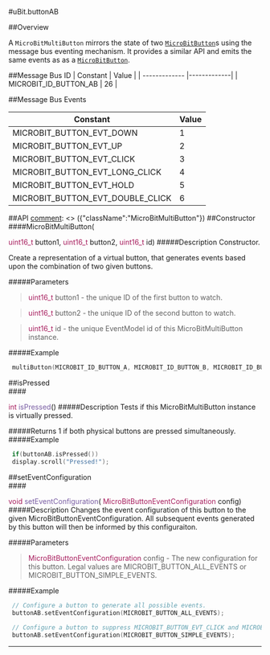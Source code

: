 #uBit.buttonAB

##Overview

A `MicroBitMultiButton` mirrors the state of two [`MicroBitButton`](button.md)s
using the message bus eventing mechanism. It provides a similar API and emits
the same events as as a [`MicroBitButton`](button.md).


##Message Bus ID
| Constant | Value |
| ------------- |-------------|
| MICROBIT_ID_BUTTON_AB | 26 |

##Message Bus Events

| Constant | Value |
| ------------- |-------------|
| MICROBIT_BUTTON_EVT_DOWN | 1 |
| MICROBIT_BUTTON_EVT_UP | 2 |
| MICROBIT_BUTTON_EVT_CLICK | 3 |
| MICROBIT_BUTTON_EVT_LONG_CLICK | 4 |
| MICROBIT_BUTTON_EVT_HOLD | 5 |
| MICROBIT_BUTTON_EVT_DOUBLE_CLICK | 6 |

##API
[comment]: <> ({"className":"MicroBitMultiButton"})
##Constructor
<br/>
####MicroBitMultiButton( <div style='color:#a71d5d; display:inline-block'>uint16_t</div> button1,  <div style='color:#a71d5d; display:inline-block'>uint16_t</div> button2,  <div style='color:#a71d5d; display:inline-block'>uint16_t</div> id)
#####Description
Constructor.  

 Create a representation of a virtual button, that generates events based upon the combination of two given buttons.  

 


#####Parameters

>  <div style='color:#a71d5d; display:inline-block'>uint16_t</div> button1 - the unique ID of the first button to watch.

>  <div style='color:#a71d5d; display:inline-block'>uint16_t</div> button2 - the unique ID of the second button to watch.

>  <div style='color:#a71d5d; display:inline-block'>uint16_t</div> id - the unique  EventModel  id of this  MicroBitMultiButton  instance.
#####Example
```cpp
 multiButton(MICROBIT_ID_BUTTON_A, MICROBIT_ID_BUTTON_B, MICROBIT_ID_BUTTON_AB); 
```
##isPressed
<br/>
####<div style='color:#a71d5d; display:inline-block'>int</div> <div style='color:#795da3; display:inline-block'>isPressed</div>()
#####Description
Tests if this  MicroBitMultiButton  instance is virtually pressed.  

 


#####Returns
1 if both physical buttons are pressed simultaneously.
#####Example
```cpp
 if(buttonAB.isPressed()) 
 display.scroll("Pressed!"); 
```
##setEventConfiguration
<br/>
####<div style='color:#a71d5d; display:inline-block'>void</div> <div style='color:#795da3; display:inline-block'>setEventConfiguration</div>( <div style='color:#a71d5d; display:inline-block'>MicroBitButtonEventConfiguration</div> config)
#####Description
Changes the event configuration of this button to the given MicroBitButtonEventConfiguration. All subsequent events generated by this button will then be informed by this configuraiton.  

 


#####Parameters

>  <div style='color:#a71d5d; display:inline-block'>MicroBitButtonEventConfiguration</div> config - The new configuration for this button. Legal values are MICROBIT_BUTTON_ALL_EVENTS or MICROBIT_BUTTON_SIMPLE_EVENTS.
#####Example
```cpp
 // Configure a button to generate all possible events. 
 buttonAB.setEventConfiguration(MICROBIT_BUTTON_ALL_EVENTS); 
 
 // Configure a button to suppress MICROBIT_BUTTON_EVT_CLICK and MICROBIT_BUTTON_EVT_LONG_CLICK events. 
 buttonAB.setEventConfiguration(MICROBIT_BUTTON_SIMPLE_EVENTS); 
```
____
[comment]: <> ({"end":"MicroBitMultiButton"})
